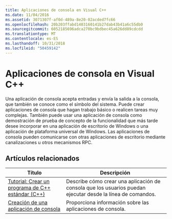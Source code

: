 ```yaml
---
title: Aplicaciones de consola en Visual C++
ms.date: 11/04/2016
ms.assetid: 3071307f-af0d-489a-8e20-02acded7fc66
ms.openlocfilehash: 20b203ffabd1403160141b27dab43b41a6c55db0
ms.sourcegitcommit: 6052185696adca270bc9bdbec45a626dd89cdcdd
ms.translationtype: MT
ms.contentlocale: es-ES
ms.lasthandoff: 10/31/2018
ms.locfileid: "50459142"
---
```

# <a name="console-applications-in-visual-c"></a>Aplicaciones de consola en Visual C++
Una aplicación de consola acepta entradas y envía la salida a la consola, que también se conoce como el símbolo del sistema. Puede crear aplicaciones de consola que hagan trabajo básico o realicen tareas muy complejas. También puede usar una aplicación de consola como demostración de prueba de concepto de la funcionalidad que más tarde desee incorporar en una aplicación de escritorio de Windows o una aplicación de plataforma universal de Windows. Las aplicaciones de consola pueden comunicarse con otras aplicaciones de escritorio mediante canalizaciones u otros mecanismos RPC.

## <a name="related-articles"></a>Artículos relacionados

|Título|Descripción|
|-----------|-----------------|
|[Tutorial: Crear un programa de C++ estándar (C++)](../windows/walkthrough-creating-a-standard-cpp-program-cpp.md)|Describe cómo crear una aplicación de consola que los usuarios puedan ejecutar desde la línea de comandos.|
|[Creación de una aplicación de consola](../windows/creating-a-console-application.md)|Proporciona información sobre las aplicaciones de consola.|